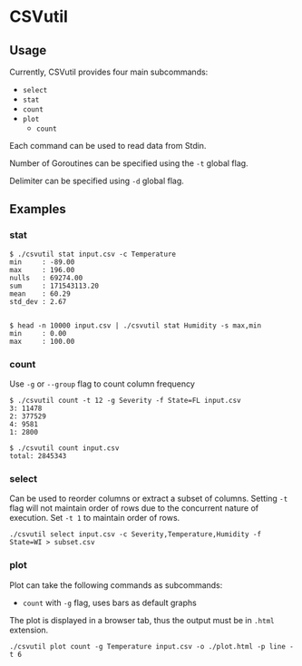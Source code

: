 # CSVutil

## Usage

Currently, CSVutil provides four main subcommands:

- `select`
- `stat`
- `count`
- `plot`
  - `count`

Each command can be used to read data from Stdin.

Number of Goroutines can be specified using the `-t` global flag.

Delimiter can be specified using `-d` global flag.

## Examples

### stat

```console
$ ./csvutil stat input.csv -c Temperature
min     : -89.00
max     : 196.00
nulls   : 69274.00
sum     : 171543113.20
mean    : 60.29
std_dev : 2.67
```

```console

$ head -n 10000 input.csv | ./csvutil stat Humidity -s max,min
min     : 0.00
max     : 100.00
```

### count

Use `-g` or `--group` flag to count column frequency

```console
$ ./csvutil count -t 12 -g Severity -f State=FL input.csv 
3: 11478
2: 377529
4: 9581
1: 2800
```

```console
$ ./csvutil count input.csv 
total: 2845343
```

### select

Can be used to reorder columns or extract a subset of columns.
Setting `-t` flag will not maintain order of rows due to the concurrent nature
of execution. Set `-t 1` to maintain order of rows.

```console
./csvutil select input.csv -c Severity,Temperature,Humidity -f State=WI > subset.csv
```

### plot

Plot can take the following commands as subcommands:

- `count` with `-g` flag, uses bars as default graphs

The plot is displayed in a browser tab, thus the output must be in `.html` extension.

```console
./csvutil plot count -g Temperature input.csv -o ./plot.html -p line -t 6
```
